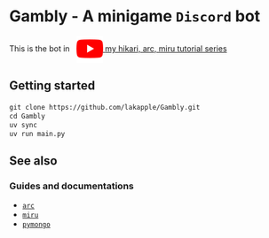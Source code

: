 # Gambly - A minigame `Discord` bot
This is the bot in $~$
<a href="https://youtube.com/playlist?list=PLHik0mLMuaX0WoWA_016lC0INkQLauSmj&si=vScFVdgcvoXRLzuw"><img src="https://raw.githubusercontent.com/CLorant/readme-social-icons/097d0b23dcc0d22ba7710f6c113fafd321624a79/medium/colored/youtube.svg" align="center">
[my hikari, arc, miru tutorial series](https://youtube.com/playlist?list=PLHik0mLMuaX0WoWA_016lC0INkQLauSmj&si=vScFVdgcvoXRLzuw)


## Getting started

```
git clone https://github.com/lakapple/Gambly.git
cd Gambly
uv sync
uv run main.py
```

## See also

### Guides and documentations
- [`arc`](https://arc.hypergonial.com/guides/)
- [`miru`](https://miru.hypergonial.com/guides/)
- [`pymongo`](https://www.mongodb.com/docs/languages/python/pymongo-driver/current/)


